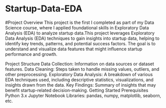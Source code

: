 # Startup-Data-EDA
#Project Overview
This project is the first I completed as part of my Data Science course, where I applied foundational skills in Exploratory Data Analysis (EDA) to analyze startup data.This project leverages Exploratory Data Analysis (EDA) techniques to gain insights into startup data, helping to identify key trends, patterns, and potential success factors. The goal is to understand and visualize data features that might influence startup performance and growth.

Project Structure
Data Collection: Information on data sources or dataset features.
Data Cleaning: Steps taken to handle missing values, outliers, and other preprocessing.
Exploratory Data Analysis: A breakdown of various EDA techniques used, including descriptive statistics, visualizations, and insights drawn from the data.
Key Findings: Summary of insights that may benefit startup-related decision-making.
Getting Started
Prerequisites
Python 3.x
Jupyter Notebook
Libraries: pandas, numpy, matplotlib, seaborn, etc.
